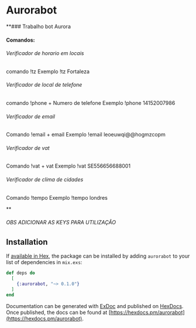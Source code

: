 # Aurorabot

**###  Trabalho bot Aurora
#### Comandos:
###### Verificador de horario em locais
comando !tz
Exemplo
!tz Fortaleza

###### Verificador de local de  telefone
comando !phone + Numero de telefone
Exemplo 
!phone 14152007986

###### Verificador de email
Comando !email + email
Exemplo
!email leoeuwqi@@hogmzcopm

###### Verificador de vat
Comando !vat + vat
Exemplo 
!vat SE556656688001

###### Verificador de clima de cidades
Comando !tempo
Exemplo
!tempo londres

**
###### OBS ADICIONAR AS KEYS PARA UTILIZAÇÂO
## Installation

If [available in Hex](https://hex.pm/docs/publish), the package can be installed
by adding `aurorabot` to your list of dependencies in `mix.exs`:

```elixir
def deps do
  [
    {:aurorabot, "~> 0.1.0"}
  ]
end
```

Documentation can be generated with [ExDoc](https://github.com/elixir-lang/ex_doc)
and published on [HexDocs](https://hexdocs.pm). Once published, the docs can
be found at [https://hexdocs.pm/aurorabot](https://hexdocs.pm/aurorabot).

